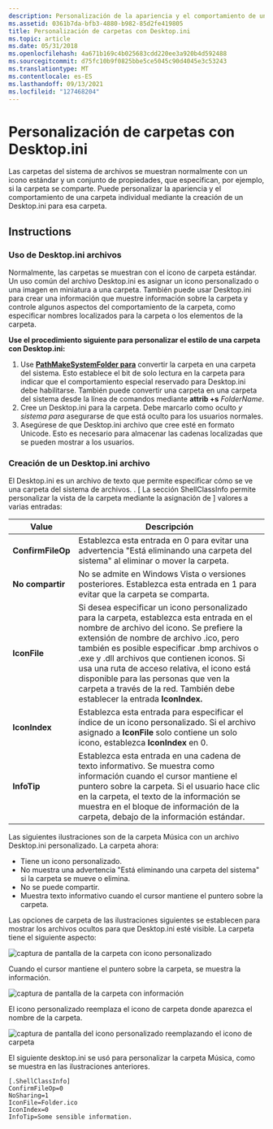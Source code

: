 ```yaml
---
description: Personalización de la apariencia y el comportamiento de una carpeta individual con Desktop.ini.
ms.assetid: 0361b7da-bfb3-4880-b982-85d2fe419805
title: Personalización de carpetas con Desktop.ini
ms.topic: article
ms.date: 05/31/2018
ms.openlocfilehash: 4a671b169c4b025683cdd220ee3a920b4d592488
ms.sourcegitcommit: d75fc10b9f0825bbe5ce5045c90d4045e3c53243
ms.translationtype: MT
ms.contentlocale: es-ES
ms.lasthandoff: 09/13/2021
ms.locfileid: "127468204"
---
```

# <a name="how-to-customize-folders-with-desktopini"></a>Personalización de carpetas con Desktop.ini

Las carpetas del sistema de archivos se muestran normalmente con un icono estándar y un conjunto de propiedades, que especifican, por ejemplo, si la carpeta se comparte. Puede personalizar la apariencia y el comportamiento de una carpeta individual mediante la creación de un Desktop.ini para esa carpeta.

## <a name="instructions"></a>Instructions

### <a name="using-desktopini-files"></a>Uso de Desktop.ini archivos

Normalmente, las carpetas se muestran con el icono de carpeta estándar. Un uso común del archivo Desktop.ini es asignar un icono personalizado o una imagen en miniatura a una carpeta. También puede usar Desktop.ini para crear  una información que muestre información sobre la carpeta y controle algunos aspectos del comportamiento de la carpeta, como especificar nombres localizados para la carpeta o los elementos de la carpeta.

**Use el procedimiento siguiente para personalizar el estilo de una carpeta con Desktop.ini:**

1.  Use [**PathMakeSystemFolder para**](/windows/desktop/api/Shlwapi/nf-shlwapi-pathmakesystemfoldera) convertir la carpeta en una carpeta del sistema. Esto establece el bit de solo lectura en la carpeta para indicar que el comportamiento especial reservado para Desktop.ini debe habilitarse. También puede convertir una carpeta en una carpeta del sistema desde la línea de comandos mediante **attrib +s** *FolderName*.
2.  Cree un Desktop.ini para la carpeta. Debe marcarlo como oculto *y* *sistema para* asegurarse de que está oculto para los usuarios normales.
3.  Asegúrese de que Desktop.ini archivo que cree esté en formato Unicode. Esto es necesario para almacenar las cadenas localizadas que se pueden mostrar a los usuarios.

### <a name="creating-a-desktopini-file"></a>Creación de un Desktop.ini archivo

El Desktop.ini es un archivo de texto que permite especificar cómo se ve una carpeta del sistema de archivos. . \[ La sección ShellClassInfo permite personalizar la vista de la carpeta mediante la asignación de \] valores a varias entradas:

| Value             | Descripción                                                                                                                                                                                                                                                                                                                                                                    |
|-------------------|--------------------------------------------------------------------------------------------------------------------------------------------------------------------------------------------------------------------------------------------------------------------------------------------------------------------------------------------------------------------------------|
| **ConfirmFileOp** | Establezca esta entrada en 0 para evitar una advertencia "Está eliminando una carpeta del sistema" al eliminar o mover la carpeta.                                                                                                                                                                                                                                                                  |
| **No compartir**     | No se admite en Windows Vista o versiones posteriores. Establezca esta entrada en 1 para evitar que la carpeta se comparta.                                                                                                                                                                                                                                                                       |
| **IconFile**      | Si desea especificar un icono personalizado para la carpeta, establezca esta entrada en el nombre de archivo del icono. Se prefiere la extensión de nombre de archivo .ico, pero también es posible especificar .bmp archivos o .exe y .dll archivos que contienen iconos. Si usa una ruta de acceso relativa, el icono está disponible para las personas que ven la carpeta a través de la red. También debe establecer la entrada **IconIndex.** |
| **IconIndex**     | Establezca esta entrada para especificar el índice de un icono personalizado. Si el archivo asignado a **IconFile** solo contiene un solo icono, establezca **IconIndex** en 0.                                                                                                                                                                                                                               |
| **InfoTip**       | Establezca esta entrada en una cadena de texto informativo. Se muestra como información cuando el cursor mantiene el puntero sobre la carpeta. Si el usuario hace clic en la carpeta, el texto de la información se muestra en el bloque de información de la carpeta, debajo de la información estándar.                                                                                                                      |



 

Las siguientes ilustraciones son de la carpeta Música con un archivo Desktop.ini personalizado. La carpeta ahora:

-   Tiene un icono personalizado.
-   No muestra una advertencia "Está eliminando una carpeta del sistema" si la carpeta se mueve o elimina.
-   No se puede compartir.
-   Muestra texto informativo cuando el cursor mantiene el puntero sobre la carpeta.

Las opciones de carpeta de las ilustraciones siguientes se establecen para mostrar los archivos ocultos para que Desktop.ini esté visible. La carpeta tiene el siguiente aspecto:

![captura de pantalla de la carpeta con icono personalizado](images/webview4.jpg)

Cuando el cursor mantiene el puntero sobre la carpeta, se muestra la información.

![captura de pantalla de la carpeta con información](images/webview6.jpg)

El icono personalizado reemplaza el icono de carpeta donde aparezca el nombre de la carpeta.

![captura de pantalla del icono personalizado reemplazando el icono de carpeta](images/webview5.jpg)

El siguiente desktop.ini se usó para personalizar la carpeta Música, como se muestra en las ilustraciones anteriores.


```
[.ShellClassInfo]
ConfirmFileOp=0
NoSharing=1
IconFile=Folder.ico
IconIndex=0
InfoTip=Some sensible information.
```



 

 



